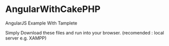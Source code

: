# AngularWithCakePHP
AngularJS Example With Tamplete


Simply Download these files and run into your browser. (recomended : local server e.g. XAMPP)

